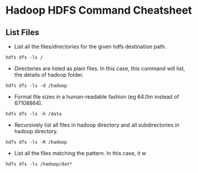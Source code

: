 
# Hadoop HDFS Command Cheatsheet
## List Files
* List all the files/directories for the given hdfs destination path.
```
hdfs dfs -ls / 
```
* Directories are listed as plain files. In this case, this command will list, the details of hadoop folder.
```
hdfs dfs -ls -d /hadoop 
```
* Format file sizes in a human-readable fashion (eg 64.0m instead of 67108864).
```
hdfs dfs -ls -h /data 
```
* Recursively list all files in hadoop directory and all subdirectories in hadoop directory.
```
hdfs dfs -ls -R /hadoop 
```
* List all the files matching the pattern. In this case, it w
```
hdfs dfs -ls /hadoop/dat* 